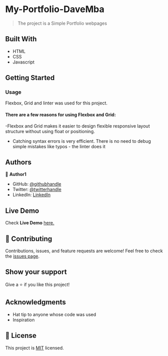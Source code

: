 # My-Portfolio-DaveMba
> The project is a Simple Portfolio webpages

## Built With
- HTML 
- CSS
- Javascript
## Getting Started
   ### Usage
  Flexbox, Grid and linter was used for this project. 
   #### There are a few reasons for using Flexbox and Grid:
   -Flexbox and Grid makes it easier to design flexible responsive layout structure without using float or positioning.
   - Catching syntax errors is very efficient. There is no need to debug simple mistakes like typos - the linter does it 
## Authors
:bust_in_silhouette: **Author1**
- GitHub: [@githubhandle](https://github.com/davmba)
- Twitter: [@twitterhandle](https://twitter.com/dave_Mba)
- LinkedIn: [LinkedIn](https://www.linkedin.com/in/david-mba-401b281b5/)
## Live Demo
Check **Live Demo** [here.](https://davmba.github.io/My-Portfolio-DaveMba/)
## :handshake: Contributing
Contributions, issues, and feature requests are welcome!
Feel free to check the [issues page](https://github.com/davmba/Hello-Microverse-Set-up/issues).
## Show your support
Give a :star:️ if you like this project!
## Acknowledgments
- Hat tip to anyone whose code was used
- Inspiration
## :memo: License
This project is [MIT](./MIT.md) licensed.
